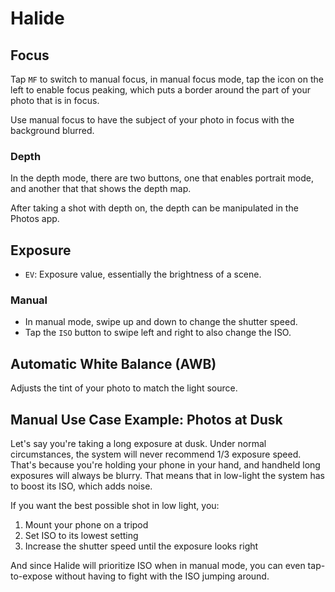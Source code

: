 # Halide

## Focus

Tap `MF` to switch to manual focus, in manual focus mode, tap the icon on the left to enable focus peaking, which puts a border around the part of your photo that is in focus.

Use manual focus to have the subject of your photo in focus with the background blurred.

### Depth

In the depth mode, there are two buttons, one that enables portrait mode, and another that that shows the depth map.

After taking a shot with depth on, the depth can be manipulated in the Photos app.

## Exposure

- `EV`: Exposure value, essentially the brightness of a scene.

### Manual

- In manual mode, swipe up and down to change the shutter speed.
- Tap the `ISO` button to swipe left and right to also change the ISO.

## Automatic White Balance (AWB)

Adjusts the tint of your photo to match the light source.

## Manual Use Case Example: Photos at Dusk

Let's say you're taking a long exposure at dusk. Under normal circumstances, the system will never recommend 1/3 exposure speed. That's because you're holding your phone in your hand, and handheld long exposures will always be blurry. That means that in low-light the system has to boost its ISO, which adds noise.

If you want the best possible shot in low light, you:

1. Mount your phone on a tripod
2. Set ISO to its lowest setting
3. Increase the shutter speed until the exposure looks right

And since Halide will prioritize ISO when in manual mode, you can even tap-to-expose without having to fight with the ISO jumping around.
